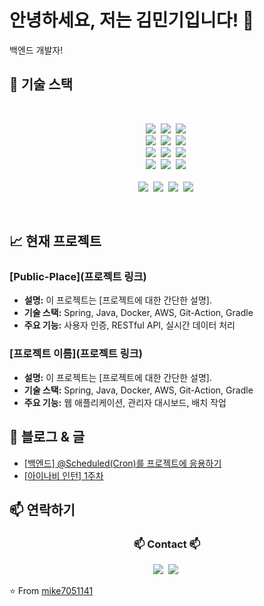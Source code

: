 # 안녕하세요, 저는 김민기입니다! 👋

백엔드 개발자!

## 🔧 기술 스택
<!--내용 부분-->
<br>
<p align="center">
  <img src="https://img.shields.io/badge/Java-007396?style=flat-square&logo=Java&logoColor=white"/></a>&nbsp
  <img src="https://img.shields.io/badge/C++-00599C?style=flat-square&logo=C++&logoColor=white"/></a>&nbsp
  <img src="https://img.shields.io/badge/Python-3766AB?style=flat-square&logo=Python&logoColor=white"/></a>&nbsp 
  <br>
  <img src="https://img.shields.io/badge/HTML5-E34F26?style=flat-square&logo=html5&logoColor=white"/></a>&nbsp 
  <img src="https://img.shields.io/badge/CSS3-1572B6?style=flat-square&logo=CSS3&logoColor=white"/></a>&nbsp 
  <img src="https://img.shields.io/badge/Javascript-ffb13b?style=flat-square&logo=javascript&logoColor=white"/></a>&nbsp 
  <br>
  <img src="https://img.shields.io/badge/Spring-6DB33F?style=flat-square&logo=Spring&logoColor=white"/></a>&nbsp
  <img src="https://img.shields.io/badge/SpringBoot-6DB33F?style=flat-square&logo=SpringBoot&logoColor=white"/></a>&nbsp 
  <img src="https://img.shields.io/badge/Amazon S3-569a31?style=flat-square&logo=Amazon S3&logoColor=white"/></a>&nbsp
  <br>
  <img src="https://img.shields.io/badge/MariadDB-003545?style=flat-square&logo=MariaDB&logoColor=white"/></a>&nbsp 
  <img src="https://img.shields.io/badge/Amazon Web Services-232F3E?style=flat-square&logo=amazonwebservices&logoColor=white"/></a>&nbsp 
  <img src="https://img.shields.io/badge/Docker-2496ED?style=flat-square&logo=Docker&logoColor=white"/></a>&nbsp 
<br><br>
<img src="https://img.shields.io/badge/Figma-F24E1E?style=flat-square&logo=figma&logoColor=white"/></a>&nbsp 
  <img src="https://img.shields.io/badge/GitHub-181717?style=flat-square&logo=github&logoColor=white"/></a>&nbsp 
  <img src="https://img.shields.io/badge/Notion-000000?style=flat-square&logo=Notion&logoColor=white"/></a>&nbsp 
    <img src="https://img.shields.io/badge/Discord-5865f2?style=flat-square&logo=Discord&logoColor=white"/></a>&nbsp 
</p>


<br>

## 📈 현재 프로젝트

### [Public-Place](프로젝트 링크)
- **설명:** 이 프로젝트는 [프로젝트에 대한 간단한 설명].
- **기술 스택:** Spring, Java, Docker, AWS, Git-Action, Gradle
- **주요 기능:** 사용자 인증, RESTful API, 실시간 데이터 처리

### [프로젝트 이름](프로젝트 링크)
- **설명:** 이 프로젝트는 [프로젝트에 대한 간단한 설명].
- **기술 스택:** Spring, Java, Docker, AWS, Git-Action, Gradle
- **주요 기능:** 웹 애플리케이션, 관리자 대시보드, 배치 작업

## 📝 블로그 & 글

- [[백엔드] @Scheduled(Cron)를 프로젝트에 응용하기](https://mike705114.tistory.com/22)
- [[아이나비 인턴] 1주차](https://mike705114.tistory.com/1)

## 📫 연락하기

<h3 align="center">📫 Contact 📫</h3>
<div align="center">
  <a href="https://mike705114.tistory.com/" style="text-decoration:none !important" >
    <img src="https://img.shields.io/badge/Tistory-000000?style=for-the-badge&logo=tistory&logoColor=white" />&nbsp
  </a>
  <a href="mailto:mike705114@gmail.com" style="text-decoration:none !important">
    <img
      src="https://img.shields.io/badge/mike705114@gmail.com-D14836?style=for-the-badge&logo=gmail&logoColor=white"/>&nbsp
  </a>
</div>

⭐️ From [mike7051141](https://github.com/mike7051141)
